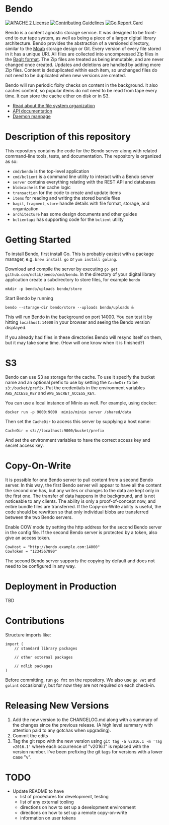 Bendo
=====

[![APACHE 2
License](http://img.shields.io/badge/APACHE2-license-blue.svg)](./LICENSE)
[![Contributing
Guidelines](http://img.shields.io/badge/CONTRIBUTING-Guidelines-blue.svg)](./CONTRIBUTING.md)
[![Go Report
Card](https://goreportcard.com/badge/github.com/ndlib/bendo)](https://goreportcard.com/report/github.com/ndlib/bendo)

Bendo is a content agnostic storage service.
It was designed to be front-end to our tape system, as well as being a piece of a larger digital library architecture.
Bendo provides the abstraction of a versioned directory, similar to the [Moab](https://journal.code4lib.org/articles/8482) storage design or Git.
Every version of every file stored in it has a unique URI.
All files are collected into uncompressed Zip files in the [BagIt format](https://tools.ietf.org/html/draft-kunze-bagit-16).
The Zip files are treated as being immutable, and are never changed once created.
Updates and deletions are handled by adding more Zip files.
Content is deduplicated within each item, so unchanged files do not need to be duplicated when new versions are created. 

Bendo will run periodic fixity checks on content in the background.
It also caches content, so popular items do not need to be read from tape every time.
It can store the cache either on disk or in S3.

* [Read about the file system organization](architecture/bundle.md)
* [API documentation](architecture/api.md)
* [Daemon manpage](architecture/cmd_bendo.md)


# Description of this repository

This repository contains the code for the Bendo server along with related command-line tools, tests, and documentation.
The repository is organized as so:

 * `cmd/bendo` is the top-level application
 * `cmd/bclient` is a command line utility to interact with a Bendo server
 * `server` contains everything relating with the REST API and databases
 * `blobcache` is the cache logic
 * `transaction` for the code to create and update items
 * `items` for reading and writing the stored bundle files
 * `bagit`, `fragment`, `store` handle details with file format, storage, and organization
 * `architecture` has some design documents and other guides
 * `bclientapi` has supporting code for the `bclient` utility

# Getting Started

To install Bendo, first install Go. This is probably easiest with a package manager, e.g. `brew install go` or `yum install golang`.

Download and compile the server by executing `go get github.com/ndlib/bendo/cmd/bendo`.
In the directory of your digital library application create a subdirectory to store files, for example `bendo`

    mkdir -p bendo/uploads bendo/store

Start Bendo by running

    bendo --storage-dir bendo/store --uploads bendo/uploads &

This will run Bendo in the background on port 14000. You can test it by hitting `localhost:14000` in your browser and seeing the Bendo version displayed.

If you already had files in these directories Bendo will resync itself on them, but it may take some time. (How will one know when it is finished?)

# S3

Bendo can use S3 as storage for the cache. To use it specify the bucket name and an optional prefix
to use by setting the `CacheDir` to be `s3:/bucket/prefix`.
Put the credentials in the environment variables `AWS_ACCESS_KEY` and `AWS_SECRET_ACCESS_KEY`.

You can use a local instance of Minio as well. For example, using docker:

    docker run -p 9000:9000  minio/minio server /shared/data

Then set the `CacheDir` to access this server by supplying a host name:

    CacheDir = s3://localhost:9000/bucket/prefix

And set the environment variables to have the correct access key and secret access key.


# Copy-On-Write

It is possible for one Bendo server to pull content from a second Bendo server.
In this way, the first Bendo server will appear to have all the content the second one has,
but any writes or changes to the data are kept only in the first one.
The transfer of data happens in the background, and is not noticeable to any clients.
The ability is only a proof-of-concept now, and entire bundle files are transferred.
If the Copy-on-Write ability is useful, the code should be rewritten so that
only individual blobs are transferred between the two Bendo servers.

Enable COW mode by setting the http address for the second Bendo server in the config file.
If the second Bendo server is protected by a token, also give an access token.

    CowHost = "http://bendo.example.com:14000"
    CowToken = "1234567890"

The second Bendo server supports the copying by default and does not need to be configured in any way.


# Deployment in Production

TBD

# Contributions

Structure imports like:

    import (
        // standard library packages

        // other external packages

        // ndlib packages
    )

Before committing, run `go fmt` on the repository.
We also use `go vet` and `golint` occasionally, but for now they are not required on each check-in.

# Releasing New Versions

1. Add the new version to the CHANGELOG.md along with a summary of the changes
   since the previous release. (A high level summary with attention paid to any
   gotchas when upgrading).
2. Commit the edits
3. Tag the git repo with the new version using `git tag -a v2016.1 -m 'Tag
   v2016.1'` where each occurrence of "v2016.1" is replaced with the version
   number. I've been prefixing the git tags for versions with a lower case "v".

# TODO

 * Update README to have
   - list of procedures for development, testing
   - list of any external tooling
   - directions on how to set up a development environment
   - directions on how to set up a remote copy-on-write
   - information on user tokens
